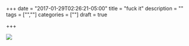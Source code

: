 +++
date = "2017-01-29T02:26:21-05:00"
title = "fuck it"
description = ""
tags = ["",""]
categories = [""]
draft = true

+++

[![](/img/)](/pdf/)